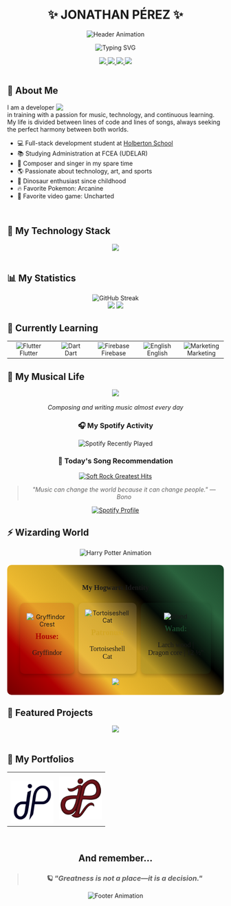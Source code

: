 <div align="center">
  
  # ✨ JONATHAN PÉREZ ✨
  
  ![Header Animation](https://capsule-render.vercel.app/api?type=waving&color=gradient&height=300&section=header&text=Hi,%20I'm%20Jona&fontSize=90&animation=fadeIn)

  <p>
    <img src="https://readme-typing-svg.herokuapp.com?font=Fira+Code&pause=1000&color=6E56CF&center=true&vCenter=true&random=false&width=435&lines=🎤+Singer-Songwriter;💻+Developer+in+Progress;☀️+Dreamer+from+Uruguay;💙❤️+Visça+Barça" alt="Typing SVG" />
  </p>
  
  <a href="mailto:jonaperez038@gmail.com">
    <img src="https://img.shields.io/badge/Gmail-D14836?style=for-the-badge&logo=gmail&logoColor=white"/>
  </a>
  <a href="https://www.linkedin.com/in/jonathan-perez-31a5a5165/">
    <img src="https://img.shields.io/badge/LinkedIn-0077B5?style=for-the-badge&logo=linkedin&logoColor=white"/>
  </a>
  <a href="https://x.com/Jonatha88199578">
    <img src="https://img.shields.io/badge/X-000000?style=for-the-badge&logo=twitter&logoColor=white"/>
  </a>
  <a href="https://www.instagram.com/jonathan_perez018/">
    <img src="https://img.shields.io/badge/Instagram-E4405F?style=for-the-badge&logo=instagram&logoColor=white"/>
  </a>
  
</div>

<br>

## 🌟 About Me

<img align="right" width="390" src="https://media.giphy.com/media/qgQUggAC3Pfv687qPC/giphy.gif">

I am a developer in training with a passion for music, technology, and continuous learning. My life is divided between lines of code and lines of songs, always seeking the perfect harmony between both worlds.

- 💻 Full-stack development student at [Holberton School](https://www.holbertonschool.com/)
- 📚 Studying Administration at FCEA (UDELAR)
- 🎵 Composer and singer in my spare time
- 🌎 Passionate about technology, art, and sports
- 🦖 Dinosaur enthusiast since childhood
- 🔥 Favorite Pokemon: Arcanine
- 🧭 Favorite video game: Uncharted

<br clear="right"/>

## 🚀 My Technology Stack

<div align="center">
  <img src="https://skillicons.dev/icons?i=html,css,js,tailwind,react,flutter,firebase,c,python,mysql,dart&theme=dark" />
</div>

<br>

## 📊 My Statistics

<div align="center">
  <img src="https://github-readme-streak-stats.herokuapp.com/?user=Jonatha32&theme=tokyonight" alt="GitHub Streak" />
</div>

<div align="center">
  <img src="https://github-readme-stats.vercel.app/api?username=Jonatha32&show_icons=true&theme=tokyonight" />
  <img src="https://github-readme-stats.vercel.app/api/top-langs/?username=Jonatha32&layout=compact&theme=tokyonight" />
</div>

## 🧠 Currently Learning

<div align="center">
  <table>
    <tr>
      <td align="center" width="96">
        <img src="https://skillicons.dev/icons?i=flutter" width="48" height="48" alt="Flutter" />
        <br>Flutter
      </td>
      <td align="center" width="96">
        <img src="https://skillicons.dev/icons?i=dart" width="48" height="48" alt="Dart" />
        <br>Dart
      </td>
      <td align="center" width="96">
        <img src="https://skillicons.dev/icons?i=firebase" width="48" height="48" alt="Firebase" />
        <br>Firebase
      </td>
      <td align="center" width="96">
        <img src="https://cdn-icons-png.flaticon.com/512/197/197374.png" width="48" height="48" alt="English" />
        <br>English
      </td>
      <td align="center" width="96">
        <img src="https://cdn-icons-png.flaticon.com/512/2504/2504925.png" width="48" height="48" alt="Marketing" />
        <br>Marketing
      </td>
    </tr>
  </table>
</div>

## 🎵 My Musical Life

<div align="center">
  <img src="https://media.giphy.com/media/tqfS3mgQU28ko/giphy.gif" width="400">
  <p><i>Composing and writing music almost every day</i></p>
  
  ### 🎧 My Spotify Activity
  
  ![Spotify Recently Played](https://spotify-recently-played-readme.vercel.app/api?user=31r6ak4edu5t2yrzj7wtzaifvcdm&count=4)

  ### 🎵 Today's Song Recommendation
  
  <a href="https://open.spotify.com/playlist/6oghIlByD49KFGNmNU8GSH?si=745680f8553d4821">
    <img src="https://img.shields.io/badge/Soft-Rock%20Greatest%20Hits-1DB954?style=for-the-badge&logo=spotify&logoColor=white" alt="Soft Rock Greatest Hits"/>
  </a>
  
  > *"Music can change the world because it can change people." — Bono*
  
  <a href="https://open.spotify.com/user/31r6ak4edu5t2yrzj7wtzaifvcdm">
    <img src="https://img.shields.io/badge/Spotify-1ED760?&style=for-the-badge&logo=spotify&logoColor=white" alt="Spotify Profile"/>
  </a>
</div>

## ⚡ Wizarding World

<div align="center">
  <img src="https://media.giphy.com/media/eax0rh3OERAYg/giphy.gif" width="300" alt="Harry Potter Animation">
  
  <div style="background: linear-gradient(45deg, #740001, #ae0001, #eeba30, #d3a625, #000000, #2a623d, #1a472a); padding: 20px; border-radius: 10px; margin: 20px 0;">
    <h3 style="font-family: 'Lumos', fantasy; margin-bottom: 15px;">My Hogwarts Identity</h3>
    
  <table style="margin: 0 auto; border-collapse: separate; border-spacing: 10px;">
  <tr>
  <td align="center" style="background: rgba(174, 0, 1, 0.15); border-radius: 10px; padding: 15px; box-shadow: 0 4px 8px rgba(0,0,0,0.2);">
  <img src="https://www.pngarts.com/files/11/Harry-Potter-Gryffindor-Logo-PNG-Photo.png" width="80" alt="Gryffindor Crest">
  <p style="font-family: 'Lumos', fantasy; font-size: 18px; margin-top: 10px; color: #ae0001;"><b>House:</b></p>
  <p style="font-family: 'Lumos', fantasy; font-size: 16px;">Gryffindor</p>
  </td>
  <td align="center" style="background: rgba(210, 180, 140, 0.15); border-radius: 10px; padding: 15px; box-shadow: 0 4px 8px rgba(0,0,0,0.2);">
  <img src="https://contentful.harrypotter.com/usf1vwtuqyxm/13hGkrU9AiSvYRZ08JQYix/2568a72b432f957965609f8f5be68bdf/rounded-1401519538-TortoiseshellCat.png?q=75&fm=webp&w=310&fit=fill" width="100" alt="Tortoiseshell Cat">
  <p style="font-family: 'Lumos', fantasy; font-size: 18px; margin-top: 10px; color: #d3a625;"><b>Patronus:</b></p>
  <p style="font-family: 'Lumos', fantasy; font-size: 16px;">Tortoiseshell Cat</p>
  </td>
  <td align="center" style="background: rgba(26, 71, 42, 0.15); border-radius: 10px; padding: 15px; box-shadow: 0 4px 8px rgba(0,0,0,0.2);">
  <img src="https://contentful.harrypotter.com/usf1vwtuqyxm/2rrKabjZJG6pIMTxHloE0F/f8939adb9fd9a33b6a1dd9220f0fa689/wand-yellow-average-rope_handle.png" width="100" alt="Wand">
  <p style="font-family: 'Lumos', fantasy; font-size: 18px; margin-top: 10px; color: #1a472a;"><b>Wand:</b></p>
  <p style="font-family: 'Lumos', fantasy; font-size: 16px;">Larch wood | Dragon core | 12 ½"</p>
  </td>
  </tr>
</table>
    
<a href="https://www.harrypotter.com/profile/19db9229-4936-48d4-82d0-119d781dd210" target="_blank">
  <img src="https://img.shields.io/badge/Visit_My_Wizarding_Profile-740001?style=for-the-badge&logo=data:image/png;base64,iVBORw0KGgoAAAANSUhEUgAAABAAAAAQCAYAAAAf8/9hAAAACXBIWXMAAAsTAAALEwEAmpwYAAABFUlEQVR4nGNgGPKAmZubW4KHh+cADw/PfwY8gJeXdwIvL+9/XPL8QMX/+fn5/+MTFxAQ+A9UfACnZqBkAVDxeaAh/4WFhf8LCQn9FxQU/A+kQWIgOQYhIaH/wPAowKpZWFj4AEjxeZAhQM3/YRikGKQYZBNIHGQzVgtAJKhhcBqkGcQG0TA+TB6kFsUQmCCyRhAbRQyXC0DhDQtzGMYrDjMExYvIAF0TzCCYC9ANQXYJhgEwzSAapghmO4ZX0AMLZBgyH2YbWHFAQEABzBZkA5HFwV5A9zoowEBBAzMMZMh/tMDEHpCgaAOxQWHwH2QbRkCCFMACExgGBTBDQQEJUwxig9ggcVCgDXoAAFW4oLBoLIVAAAAAAElFTkSuQmCC"/>
    </a>
  </div>
</div>

## 📌 Featured Projects

<div align="center">
  <a href="https://github.com/Jonatha32/proyecto1">
    <img src="https://github-readme-stats.vercel.app/api/pin/?username=Jonatha32&repo=Jonatha32&theme=tokyonight" />
  </a>
  <!-- Puedes agregar más proyectos aquí cuando los tengas -->
</div>

<br>

## 🌟 My Portfolios

<div align="center">
  <table>
    <tr>
      <td align="center">        
        <br>
        <a href="https://jonatha32.github.io/portfolio-react/" target="blank">
          <img src="https://github.com/Jonatha32/portfolio-react/blob/main/public/Logotech.png?raw=true" width="100" height="100" alt="Professional Portfolio" target="_blank"/>
        </a>
      </td>
      <td align="center">
        <a href="https://jonatha32.github.io/Music-page/" target="blank">
          <img src="https://github.com/Jonatha32/portfolio-react/blob/main/public/WhatsApp%20Image%202025-05-26%20at%2011.47.13_99a7a20b-Photoroom.png?raw=true" width="100" height="100" alt="Professional Portfolio" target="_blank"/>
        </a>
      </td>
    </tr>
  </table>  

<br>

<div align="center">
  
  ## And remember...
  
  > ### *🪐 "Greatness is not a place—it is a decision."*
  
  ![Footer Animation](https://capsule-render.vercel.app/api?type=waving&color=gradient&height=100&section=footer)
</div>
